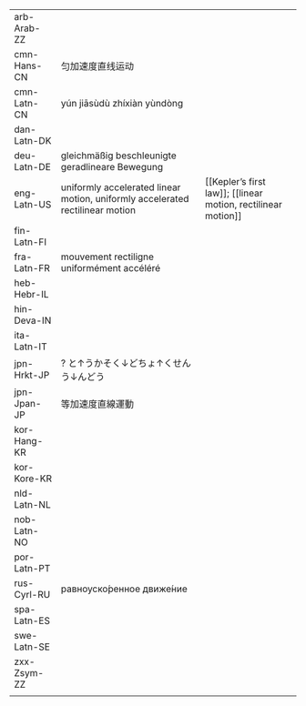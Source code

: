 | | | |
|-|-|-|
| arb-Arab-ZZ |  |  |
| cmn-Hans-CN | 匀加速度直线运动 |  |
| cmn-Latn-CN | yún jiāsùdù zhíxiàn yùndòng |  |
| dan-Latn-DK |  |  |
| deu-Latn-DE | gleichmäßig beschleunigte geradlineare Bewegung |  |
| eng-Latn-US | uniformly accelerated linear motion, uniformly accelerated rectilinear motion | [[Kepler’s first law]]; [[linear motion, rectilinear motion]] |
| fin-Latn-FI |  |  |
| fra-Latn-FR | mouvement rectiligne uniformément accéléré |  |
| heb-Hebr-IL |  |  |
| hin-Deva-IN |  |  |
| ita-Latn-IT |  |  |
| jpn-Hrkt-JP | ? と↑うかそく↓どちょ↑くせんう↓んどう |  |
| jpn-Jpan-JP | 等加速度直線運動 |  |
| kor-Hang-KR |  |  |
| kor-Kore-KR |  |  |
| nld-Latn-NL |  |  |
| nob-Latn-NO |  |  |
| por-Latn-PT |  |  |
| rus-Cyrl-RU | равноуско́ренное движе́ние |  |
| spa-Latn-ES |  |  |
| swe-Latn-SE |  |  |
| zxx-Zsym-ZZ |  |  |
|  |  |  |
